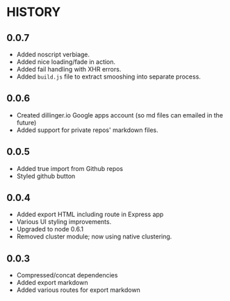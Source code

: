 HISTORY
=

0.0.7
-
- Added noscript verbiage.
- Added nice loading/fade in action.
- Added fail handling with XHR errors.
- Added `build.js` file to extract smooshing into separate process.

0.0.6
- 
  - Created dillinger.io Google apps account (so md files can emailed in the future)
  - Added support for private repos' markdown files.

0.0.5
-
 - Added true import from Github repos
 - Styled github button

0.0.4
-
 - Added export HTML including route in Express app
 - Various UI styling improvements.
 - Upgraded to node 0.6.1
 - Removed cluster module; now using native clustering.

0.0.3
-
 - Compressed/concat dependencies
 - Added export markdown
 - Added various routes for export markdown